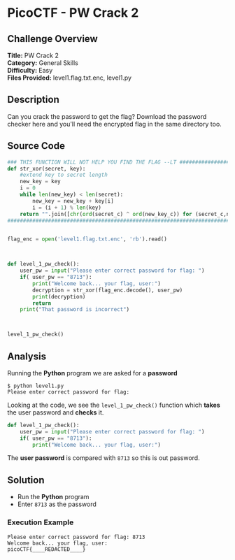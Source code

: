 # PicoCTF - PW Crack 2

## Challenge Overview
**Title:** PW Crack 2  
**Category:** General Skills  
**Difficulty:** Easy  
**Files Provided:** level1.flag.txt.enc, level1.py  

## Description
Can you crack the password to get the flag? Download the password checker here and you'll need the encrypted flag in the same directory too.

## Source Code
```python
### THIS FUNCTION WILL NOT HELP YOU FIND THE FLAG --LT ########################
def str_xor(secret, key):
    #extend key to secret length
    new_key = key
    i = 0
    while len(new_key) < len(secret):
        new_key = new_key + key[i]
        i = (i + 1) % len(key)        
    return "".join([chr(ord(secret_c) ^ ord(new_key_c)) for (secret_c,new_key_c) in zip(secret,new_key)])
###############################################################################


flag_enc = open('level1.flag.txt.enc', 'rb').read()



def level_1_pw_check():
    user_pw = input("Please enter correct password for flag: ")
    if( user_pw == "8713"):
        print("Welcome back... your flag, user:")
        decryption = str_xor(flag_enc.decode(), user_pw)
        print(decryption)
        return
    print("That password is incorrect")



level_1_pw_check()
```

## Analysis
Running the **Python** program we are asked for a **password**
```
$ python level1.py
Please enter correct password for flag:
```

Looking at the code, we see the `level_1_pw_check()` function which **takes** the user password and **checks** it.
```python
def level_1_pw_check():
    user_pw = input("Please enter correct password for flag: ")
    if( user_pw == "8713"):
        print("Welcome back... your flag, user:")
```
The **user password** is compared with `8713` so this is out password.
## Solution
- Run the **Python** program
- Enter `8713` as the password

### Execution Example
```
Please enter correct password for flag: 8713
Welcome back... your flag, user:
picoCTF{____REDACTED____}
```